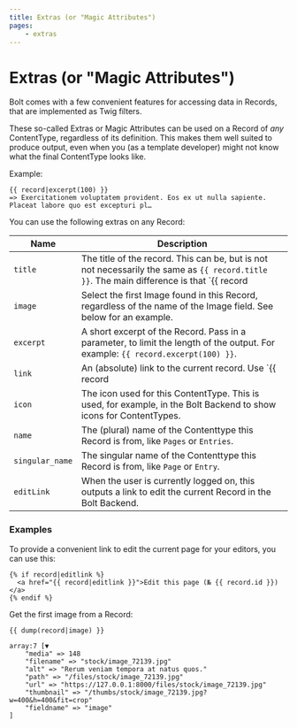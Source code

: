 ```yaml
---
title: Extras (or "Magic Attributes")
pages:
    - extras
---
```

Extras (or "Magic Attributes")
==============================

Bolt comes with a few convenient features for accessing data in Records, that
are implemented as Twig filters.

These so-called Extras or Magic Attributes can be used on a Record of _any_
ContentType, regardless of its definition. This makes them well suited to
produce output, even when you (as a template developer) might not know what the
final ContentType looks like.

Example:

```twig
{{ record|excerpt(100) }}
=> Exercitationem voluptatem provident. Eos ex ut nulla sapiente. Placeat labore quo est excepturi pl…
```

You can use the following extras on any Record:

| Name       | Description |
|----------------|-------------|
| `title` | The title of the record. This can be, but is not not necessarily the same as `{{ record.title }}`. The main difference is that `{{ record|title }}` always gives a meaningful result. The title is composed by looking at the `title_format` setting in the `contenttypes.yaml` file for that ContentType, and otherwise by looking for common field names for a title, across different languages.
| `image` | Select the first Image found in this Record, regardless of the name of the Image field. See below for an example.
| `excerpt` | A short excerpt of the Record. Pass in a parameter, to limit the length of the output. For example: `{{ record.excerpt(100) }}`.
| `link` | An (absolute) link to the current record. Use `{{ record|link(true) }}` to output a full canonical link, including the scheme and domain name.
| `icon` | The icon used for this ContentType. This is used, for example, in the Bolt Backend to show icons for ContentTypes.
| `name` | The (plural) name of the Contenttype this Record is from, like `Pages` or `Entries`.
| `singular_name` | The singular name of the Contenttype this Record is from, like `Page` or `Entry`.
| `editLink` | When the user is currently logged on, this outputs a link to edit the current Record in the Bolt Backend.

### Examples

To provide a convenient link to edit the current page for your editors, you can
use this:

```twig
{% if record|editlink %}
  <a href="{{ record|editlink }}">Edit this page (№ {{ record.id }})</a>
{% endif %}
```

Get the first image from a Record:

```twig
{{ dump(record|image) }}

array:7 [▼
    "media" => 148
    "filename" => "stock/image_72139.jpg"
    "alt" => "Rerum veniam tempora at natus quos."
    "path" => "/files/stock/image_72139.jpg"
    "url" => "https://127.0.0.1:8000/files/stock/image_72139.jpg"
    "thumbnail" => "/thumbs/stock/image_72139.jpg?w=400&h=400&fit=crop"
    "fieldname" => "image"
]
```

[slug]: ../fields/slug#options
